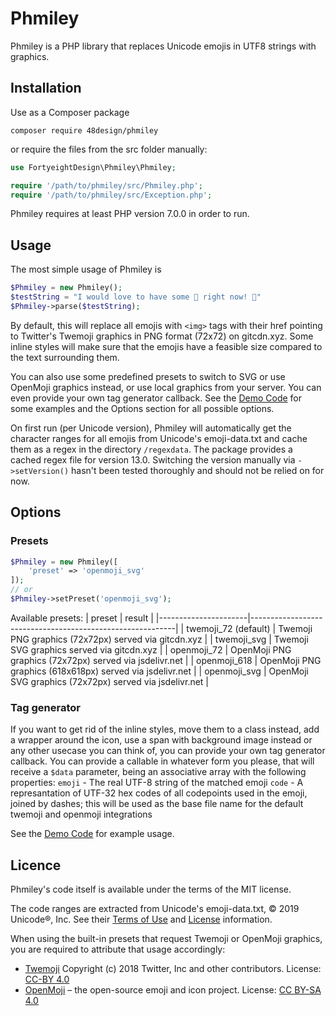 # Phmiley

Phmiley is a PHP library that replaces Unicode emojis in UTF8 strings with graphics.

## Installation

Use as a Composer package

`composer require 48design/phmiley`

or require the files from the src folder manually:

```php
use FortyeightDesign\Phmiley\Phmiley;

require '/path/to/phmiley/src/Phmiley.php';
require '/path/to/phmiley/src/Exception.php';
```

Phmiley requires at least PHP version 7.0.0 in order to run.


## Usage

The most simple usage of Phmiley is

```php
$Phmiley = new Phmiley();
$testString = "I would love to have some 🍕 right now! 🤤"
$Phmiley->parse($testString);
```

By default, this will replace all emojis with `<img>` tags with their href pointing to Twitter's Twemoji graphics in PNG format (72x72) on gitcdn.xyz. Some inline styles will make sure that the emojis have a feasible size compared to the text surrounding them.

You can also use some predefined presets to switch to SVG or use OpenMoji graphics instead, or use local graphics from your server. You can even provide your own tag generator callback. See the [Demo Code](https://48design.github.io/phmiley/demo/) for some examples and the Options section for all possible options.

On first run (per Unicode version), Phmiley will automatically get the character ranges for all emojis from Unicode's emoji-data.txt and cache them as a regex in the directory `/regexdata`. The package provides a cached regex file for version 13.0. Switching the version manually via `->setVersion()` hasn't been tested thoroughly and should not be relied on for now.

## Options

### Presets

```php
$Phmiley = new Phmiley([
    'preset' => 'openmoji_svg'
]);
// or
$Phmiley->setPreset('openmoji_svg');
```

Available presets:
| preset               | result                                                    |
|----------------------|-----------------------------------------------------------|
| twemoji_72 (default) | Twemoji PNG graphics (72x72px) served via gitcdn.xyz      |
| twemoji_svg          | Twemoji SVG graphics served via gitcdn.xyz                |
| openmoji_72          | OpenMoji PNG graphics (72x72px) served via jsdelivr.net   |
| openmoji_618         | OpenMoji PNG graphics (618x618px) served via jsdelivr.net |
| openmoji_svg         | OpenMoji SVG graphics (72x72px) served via jsdelivr.net   |


### Tag generator

If you want to get rid of the inline styles, move them to a class instead, add a wrapper around the icon, use a span with background image instead or any other usecase you can think of, you can provide your own tag generator callback. You can provide a callable in whatever form you please, that will receive a `$data` parameter, being an associative array with the following properties:
`emoji` - The real UTF-8 string of the matched emoji
`code` - A represantation of UTF-32 hex codes of all codepoints used in the emoji, joined by dashes; this will be used as the base file name for the default twemoji and openmoji integrations

See the [Demo Code](https://48design.github.io/phmiley/demo/) for example usage.

## Licence

Phmiley's code itself is available under the terms of the MIT license.

The code ranges are extracted from Unicode's emoji-data.txt, © 2019 Unicode®, Inc.
See their [Terms of Use](https://www.unicode.org/copyright.html) and [License](https://www.unicode.org/license.html) information.

When using the built-in presets that request Twemoji or OpenMoji graphics, you are required to attribute that usage accordingly:

* [Twemoji](https://github.com/twitter/twemoji) Copyright (c) 2018 Twitter, Inc and other contributors. License: [CC-BY 4.0](https://creativecommons.org/licenses/by/4.0/)
* [OpenMoji](https://openmoji.org/) – the open-source emoji and icon project. License: [CC BY-SA 4.0](https://creativecommons.org/licenses/by-sa/4.0/#)